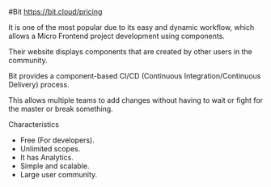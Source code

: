 #Bit https://bit.cloud/pricing

It is one of the most popular due to its easy and dynamic workflow, which allows a Micro Frontend project development using components.

Their website displays components that are created by other users in the community.

Bit provides a component-based CI/CD (Continuous Integration/Continuous Delivery) process.

This allows multiple teams to add changes without having to wait or fight for the master or break something.

Characteristics

- Free (For developers).
- Unlimited scopes.
- It has Analytics.
- Simple and scalable.
- Large user community.
